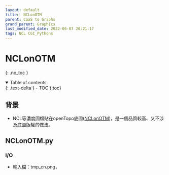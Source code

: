 ```yaml
---
layout: default
title:  NCLonOTM
parent: CaaS to Graphs
grand_parent: Graphics
last_modified_date: 2022-06-07 20:21:17
tags: NCL CGI_Pythons
---
```


# NCLonOTM

{: .no_toc }

<details open markdown="block">
  <summary>
    Table of contents
  </summary>
  {: .text-delta }
- TOC
{:toc}
</details>

## 背景

- NCL等濃度圖檔貼在openTopo底圖([NCLonOTM]())，是一個品質較高、又不涉及底圖版權的做法。

## NCLonOTM.py

### I/O

- 輸入檔：tmp_cn.png，
```python
```